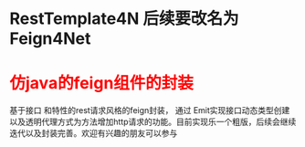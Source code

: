 # RestTemplate4N 后续要改名为Feign4Net
<h1 style="color:red"> 
   仿java的feign组件的封装
</h1>
 
基于接口 和特性的rest请求风格的feign封装，
通过 Emit实现接口动态类型创建以及透明代理方式为方法增加http请求的功能。目前实现乐一个粗版，后续会继续迭代以及封装完善。欢迎有兴趣的朋友可以参与
